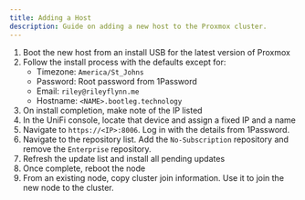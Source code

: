 ```yaml
---
title: Adding a Host
description: Guide on adding a new host to the Proxmox cluster.
---
```


1. Boot the new host from an install USB for the latest version of Proxmox
2. Follow the install process with the defaults except for:
    - Timezone: `America/St_Johns`
    - Password: Root password from 1Password
    - Email: `riley@rileyflynn.me`
    - Hostname: `<NAME>.bootleg.technology`
3. On install completion, make note of the IP listed
4. In the UniFi console, locate that device and assign a fixed IP and a name
5. Navigate to `https://<IP>:8006`. Log in with the details from 1Password.
6. Navigate to the repository list. Add the `No-Subscription` repository and remove the `Enterprise` repository.
7. Refresh the update list and install all pending updates
8. Once complete, reboot the node
9. From an existing node, copy cluster join information. Use it to join the new node to the cluster.
